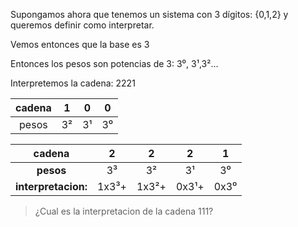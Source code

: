 Supongamos ahora que tenemos un sistema con 3 dígitos: {0,1,2} y queremos definir como interpretar. 

Vemos entonces que la base es 3 

Entonces los pesos son potencias de 3: 3⁰, 3¹,3²...

Interpretemos la cadena: 2221

|cadena| 1   |  0  |  0  |
|:----:|:---:|:---:|:---:|
|pesos | 3²  |  3¹ |  3⁰ |
 
 
|cadena|2 | 2 |2 |1 |
|:---:|:---:|:---:|:----:|:--:|
|**pesos**|3³|3²|3¹|3⁰|
|**interpretacion:**| 1x3³+ |1x3²+ | 0x3¹+ | 0x3⁰ |
 
 >¿Cual es la interpretacion de la cadena 111?
 